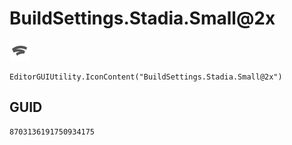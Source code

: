 # BuildSettings.Stadia.Small@2x
![](/img/BuildSettings.Stadia.Small@2x.png)

``` CSharp
EditorGUIUtility.IconContent("BuildSettings.Stadia.Small@2x")
```
## GUID
```
8703136191750934175
```
